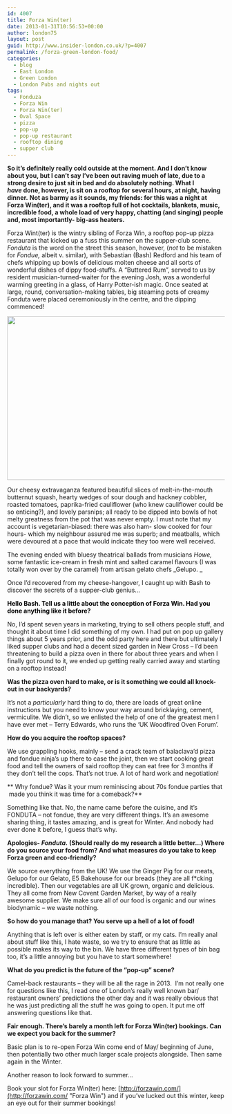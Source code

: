 ```yaml
---
id: 4007
title: Forza Win(ter)
date: 2013-01-31T10:56:53+00:00
author: london75
layout: post
guid: http://www.insider-london.co.uk/?p=4007
permalink: /forza-green-london-food/
categories:
  - blog
  - East London
  - Green London
  - London Pubs and nights out
tags:
  - Fonduza
  - Forza Win
  - Forza Win(ter)
  - Oval Space
  - pizza
  - pop-up
  - pop-up restaurant
  - rooftop dining
  - supper club
---
```

**So it&#8217;s definitely really cold outside at the moment. And I don&#8217;t know about you, but I can&#8217;t say I&#8217;ve been out raving much of late, due to a strong desire to just sit in bed and do absolutely nothing. What I _have_ done, however, is sit on a rooftop for several hours, at night, having dinner.** **Not as barmy as it sounds, my friends: for this was a night at Forza Win(ter), and it was a rooftop full of hot cocktails, blankets, music, incredible food, a whole load of very happy, chatting (and singing) people and, most importantly- big-ass heaters.**

Forza Wint(ter) is the wintry sibling of Forza Win, a rooftop pop-up pizza restaurant that kicked up a fuss this summer on the supper-club scene. _Fonduta_ is the word on the street this season, however, (_not_ to be mistaken for _Fondue,_ albeit v. similar), with Sebastian (Bash) Redford and his team of chefs whipping up bowls of delicious molten cheese and all sorts of wonderful dishes of dippy food-stuffs. A &#8220;Buttered Rum&#8221;, served to us by resident musician-turned-waiter for the evening Josh, was a wonderful warming greeting in a glass, of Harry Potter-ish magic. Once seated at large, round, conversation-making tables, big steaming pots of creamy Fonduta were placed ceremoniously in the centre, and the dipping commenced!

<a href="http://www.insider-london.co.uk/blog/2013/01/31/forza-green-london-food/forza/" rel="attachment wp-att-4017"><img class="aligncenter size-full wp-image-4017" alt="" src="http://www.insider-london.co.uk/wp-content/uploads/2013/01/FOrza.jpg" width="569" height="379" /></a>

Our cheesy extravaganza featured beautiful slices of melt-in-the-mouth butternut squash, hearty wedges of sour dough and hackney cobbler, roasted tomatoes, paprika-fried cauliflower (who knew cauliflower could be so enticing?), and lovely parsnips; all ready to be dipped into bowls of hot melty greatness from the pot that was never empty. I must note that my account is vegetarian-biased: there was also ham- slow cooked for four hours- which my neighbour assured me was superb; and meatballs, which were devoured at a pace that would indicate they too were well received.

The evening ended with bluesy theatrical ballads from musicians _Howe,_ some fantastic ice-cream in fresh mint and salted caramel flavours (I was totally won over by the caramel) from artisan gelato chefs _Gelupo. _

Once I&#8217;d recovered from my cheese-hangover, I caught up with Bash to discover the secrets of a supper-club genius&#8230;

**<span style="color: #000000;">Hello Bash. Tell us a little about the conception of Forza Win. Had you done anything like it before? </span>**

No, I&#8217;d spent seven years in marketing, trying to sell others people stuff, and thought it about time I did something of my own. I had put on pop up gallery things about 5 years prior, and the odd party here and there but ultimately I liked supper clubs and had a decent sized garden in New Cross &#8211; I&#8217;d been threatening to build a pizza oven in there for about three years and when I finally got round to it, we ended up getting really carried away and starting on a rooftop instead!

**Was the pizza oven hard to make, or is it something we could all knock-out in our backyards?**

It&#8217;s not a _particularly_ hard thing to do, there are loads of great online instructions but you need to know your way around bricklaying, cement, vermiculite. We didn&#8217;t, so we enlisted the help of one of the greatest men I have ever met &#8211; Terry Edwards, who runs the &#8216;UK Woodfired Oven Forum&#8217;.

**How do you acquire the rooftop spaces?**

We use grappling hooks, mainly &#8211; send a crack team of balaclava&#8217;d pizza and fondue ninja&#8217;s up there to case the joint, then we start cooking great food and tell the owners of said rooftop they can eat free for 3 months if they don&#8217;t tell the cops. That&#8217;s not true. A lot of hard work and negotiation!

** Why fondue? Was it your mum reminiscing about 70s fondue parties that  made you think it was time for a comeback?**

Something like that. No, the name came before the cuisine, and it&#8217;s FONDUTA &#8211; not fondue, they are very different things. It&#8217;s an awesome sharing thing, it tastes amazing, and is great for Winter. And nobody had ever done it before, I guess that&#8217;s why.

**Apologies- _Fonduta._ (Should really do my research a little better&#8230;) Where do you source your food from? And what measures do you take to keep Forza green and eco-friendly?**

We source everything from the UK! We use the Ginger Pig for our meats, Gelupo for our Gelato, E5 Bakehouse for our breads (they are all f*cking incredible). Then our vegetables are all UK grown, organic and delicious. They all come from New Covent Garden Market, by way of a really awesome supplier. We make sure all of our food is organic and our wines biodynamic &#8211; we waste nothing.

**So how do you manage that? You serve up a hell of a lot of food!**

Anything that is left over is either eaten by staff, or my cats. I&#8217;m really anal about stuff like this, I hate waste, so we try to ensure that as little as possible makes its way to the bin. We have three different types of bin bag too, it&#8217;s a little annoying but you have to start somewhere!

**What do you predict is the future of the &#8220;pop-up&#8221; scene?**

Camel-back restaurants &#8211; they will be all the rage in 2013.  I&#8217;m not really one for questions like this, I read one of London&#8217;s really well known bar/ restaurant owners&#8217; predictions the other day and it was really obvious that he was just predicting all the stuff he was going to open. It put me off answering questions like that.

**Fair enough. There&#8217;s barely a month left for Forza Win(ter) bookings. Can we expect you back for the summer?**

Basic plan is to re-open Forza Win come end of May/ beginning of June, then potentially two other much larger scale projects alongside. Then same again in the Winter.

Another reason to look forward to summer&#8230;

Book your slot for Forza Win(ter) here: [http://forzawin.com/](http://forzawin.com/ "Forza Win") and if you&#8217;ve lucked out this winter, keep an eye out for their summer bookings!